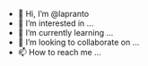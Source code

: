 - 👋 Hi, I’m @lapranto
- 👀 I’m interested in ...
- 🌱 I’m currently learning ...
- 💞️ I’m looking to collaborate on ...
- 📫 How to reach me ...

<!---
lapranto/lapranto is a ✨ special ✨ repository because its `README.md` (this file) appears on your GitHub profile.
You can click the Preview link to take a look at your changes.
--->
